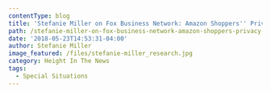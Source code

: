 ```yaml
---
contentType: blog
title: 'Stefanie Miller on Fox Business Network: Amazon Shoppers'' Privacy Concerns'
path: /stefanie-miller-on-fox-business-network-amazon-shoppers-privacy-concerns
date: '2018-05-23T14:53:31-04:00'
author: Stefanie Miller
image_featured: /files/stefanie-miller_research.jpg
category: Height In The News
tags:
  - Special Situations
---
```


